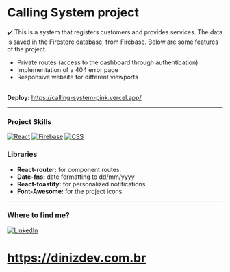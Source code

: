 # Calling System project
✔️ This is a system that registers customers and provides services. The data is saved in the Firestore database, from Firebase. Below are some features of the project.

- Private routes (access to the dashboard through authentication)<br>
- Implementation of a 404 error page<br>
- Responsive website for different viewports<br><br>

**Deploy:** https://calling-system-pink.vercel.app/
<hr>

<h3>Project Skills</h3>

[![React](https://img.shields.io/badge/React-%2320232a.svg?logo=react&logoColor=%2361DAFB)](#)
[![Firebase](https://img.shields.io/badge/Firebase-039BE5?logo=Firebase&logoColor=white)](#)
[![CSS](https://img.shields.io/badge/CSS-1572B6?logo=css3&logoColor=fff)](#)


<h3>Libraries</h3>

- **React-router:** for component routes.
- **Date-fns:** date formatting to dd/mm/yyyy
- **React-toastify:** for personalized notifications.
- **Font-Awesome:** for the project icons.
<hr>

<h3>Where to find me?</h3>

[![LinkedIn](https://img.shields.io/badge/Linkedin-%230077B5.svg?logo=linkedin&logoColor=white)](https://www.linkedin.com/in/bruno-diniz-oliveira-426a67286/)
<br>
# **https://dinizdev.com.br**